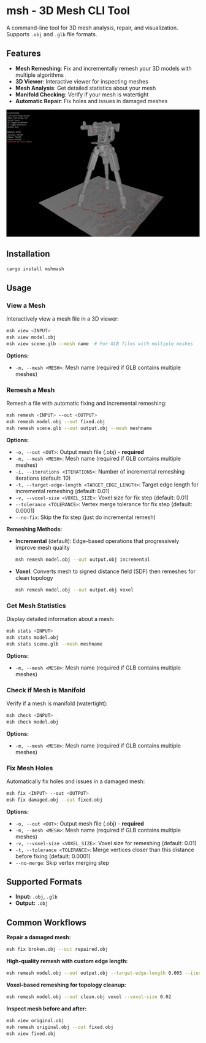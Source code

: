 # msh - 3D Mesh CLI Tool

A command-line tool for 3D mesh analysis, repair, and visualization. Supports
`.obj` and `.glb` file formats.

## Features

- **Mesh Remeshing**: Fix and incrementally remesh your 3D models with multiple
  algorithms
- **3D Viewer**: Interactive viewer for inspecting meshes
- **Mesh Analysis**: Get detailed statistics about your mesh
- **Manifold Checking**: Verify if your mesh is watertight
- **Automatic Repair**: Fix holes and issues in damaged meshes

![Mesh Viewer](shot-1.png)

## Installation

```bash
cargo install mshmash
```

## Usage

### View a Mesh

Interactively view a mesh file in a 3D viewer:

```bash
msh view <INPUT>
msh view model.obj
msh view scene.glb --mesh name  # For GLB files with multiple meshes
```

**Options:**

- `-m, --mesh <MESH>`: Mesh name (required if GLB contains multiple meshes)

### Remesh a Mesh

Remesh a file with automatic fixing and incremental remeshing:

```bash
msh remesh <INPUT> --out <OUTPUT>
msh remesh model.obj --out fixed.obj
msh remesh scene.glb --out output.obj --mesh meshname
```

**Options:**

- `-o, --out <OUT>`: Output mesh file (.obj) - **required**
- `-m, --mesh <MESH>`: Mesh name (required if GLB contains multiple meshes)
- `-i, --iterations <ITERATIONS>`: Number of incremental remeshing iterations
  (default: 10)
- `-t, --target-edge-length <TARGET_EDGE_LENGTH>`: Target edge length for
  incremental remeshing (default: 0.01)
- `-v, --voxel-size <VOXEL_SIZE>`: Voxel size for fix step (default: 0.01)
- `--tolerance <TOLERANCE>`: Vertex merge tolerance for fix step (default:
  0.0001)
- `--no-fix`: Skip the fix step (just do incremental remesh)

**Remeshing Methods:**

- **Incremental** (default): Edge-based operations that progressively improve
  mesh quality

  ```bash
  msh remesh model.obj --out output.obj incremental
  ```

- **Voxel**: Converts mesh to signed distance field (SDF) then remeshes for
  clean topology

  ```bash
  msh remesh model.obj --out output.obj voxel
  ```

### Get Mesh Statistics

Display detailed information about a mesh:

```bash
msh stats <INPUT>
msh stats model.obj
msh stats scene.glb --mesh meshname
```

**Options:**

- `-m, --mesh <MESH>`: Mesh name (required if GLB contains multiple meshes)

### Check if Mesh is Manifold

Verify if a mesh is manifold (watertight):

```bash
msh check <INPUT>
msh check model.obj
```

**Options:**

- `-m, --mesh <MESH>`: Mesh name (required if GLB contains multiple meshes)

### Fix Mesh Holes

Automatically fix holes and issues in a damaged mesh:

```bash
msh fix <INPUT> --out <OUTPUT>
msh fix damaged.obj --out fixed.obj
```

**Options:**

- `-o, --out <OUT>`: Output mesh file (.obj) - **required**
- `-m, --mesh <MESH>`: Mesh name (required if GLB contains multiple meshes)
- `-v, --voxel-size <VOXEL_SIZE>`: Voxel size for remeshing (default: 0.01)
- `-t, --tolerance <TOLERANCE>`: Merge vertices closer than this distance before
  fixing (default: 0.0001)
- `--no-merge`: Skip vertex merging step

## Supported Formats

- **Input:** `.obj`, `.glb`
- **Output:** `.obj`

## Common Workflows

**Repair a damaged mesh:**

```bash
msh fix broken.obj --out repaired.obj
```

**High-quality remesh with custom edge length:**

```bash
msh remesh model.obj --out output.obj --target-edge-length 0.005 --iterations 20
```

**Voxel-based remeshing for topology cleanup:**

```bash
msh remesh model.obj --out clean.obj voxel --voxel-size 0.02
```

**Inspect mesh before and after:**

```bash
msh view original.obj
msh remesh original.obj --out fixed.obj
msh view fixed.obj
```
